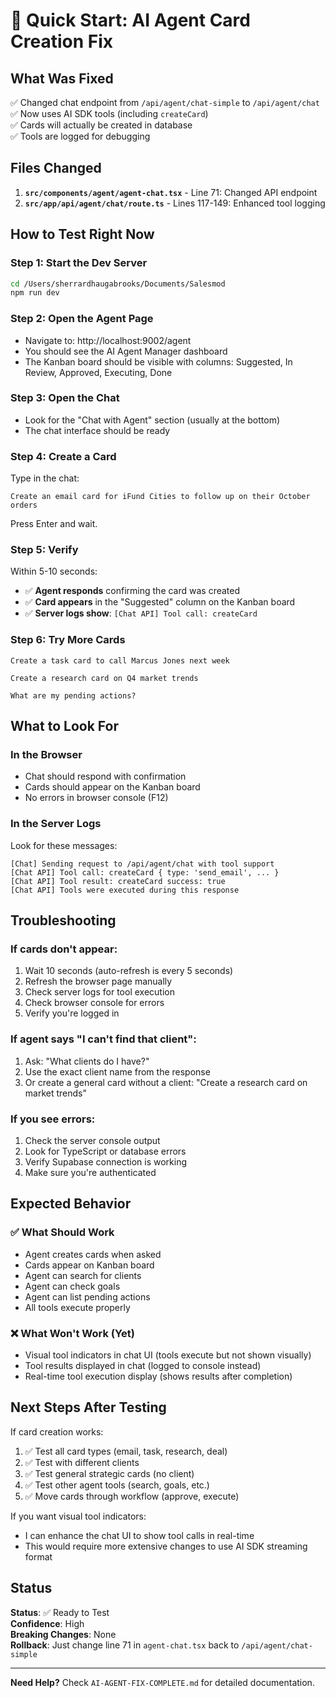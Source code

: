 # 🚀 Quick Start: AI Agent Card Creation Fix

## What Was Fixed

✅ Changed chat endpoint from `/api/agent/chat-simple` to `/api/agent/chat`  
✅ Now uses AI SDK tools (including `createCard`)  
✅ Cards will actually be created in database  
✅ Tools are logged for debugging  

## Files Changed

1. **`src/components/agent/agent-chat.tsx`** - Line 71: Changed API endpoint
2. **`src/app/api/agent/chat/route.ts`** - Lines 117-149: Enhanced tool logging

## How to Test Right Now

### Step 1: Start the Dev Server
```bash
cd /Users/sherrardhaugabrooks/Documents/Salesmod
npm run dev
```

### Step 2: Open the Agent Page
- Navigate to: http://localhost:9002/agent
- You should see the AI Agent Manager dashboard
- The Kanban board should be visible with columns: Suggested, In Review, Approved, Executing, Done

### Step 3: Open the Chat
- Look for the "Chat with Agent" section (usually at the bottom)
- The chat interface should be ready

### Step 4: Create a Card
Type in the chat:
```
Create an email card for iFund Cities to follow up on their October orders
```

Press Enter and wait.

### Step 5: Verify
Within 5-10 seconds:
- ✅ **Agent responds** confirming the card was created
- ✅ **Card appears** in the "Suggested" column on the Kanban board
- ✅ **Server logs show**: `[Chat API] Tool call: createCard`

### Step 6: Try More Cards
```
Create a task card to call Marcus Jones next week
```
```
Create a research card on Q4 market trends
```
```
What are my pending actions?
```

## What to Look For

### In the Browser
- Chat should respond with confirmation
- Cards should appear on the Kanban board
- No errors in browser console (F12)

### In the Server Logs
Look for these messages:
```
[Chat] Sending request to /api/agent/chat with tool support
[Chat API] Tool call: createCard { type: 'send_email', ... }
[Chat API] Tool result: createCard success: true
[Chat API] Tools were executed during this response
```

## Troubleshooting

### If cards don't appear:
1. Wait 10 seconds (auto-refresh is every 5 seconds)
2. Refresh the browser page manually
3. Check server logs for tool execution
4. Check browser console for errors
5. Verify you're logged in

### If agent says "I can't find that client":
1. Ask: "What clients do I have?"
2. Use the exact client name from the response
3. Or create a general card without a client: "Create a research card on market trends"

### If you see errors:
1. Check the server console output
2. Look for TypeScript or database errors
3. Verify Supabase connection is working
4. Make sure you're authenticated

## Expected Behavior

### ✅ What Should Work
- Agent creates cards when asked
- Cards appear on Kanban board
- Agent can search for clients
- Agent can check goals
- Agent can list pending actions
- All tools execute properly

### ❌ What Won't Work (Yet)
- Visual tool indicators in chat UI (tools execute but not shown visually)
- Tool results displayed in chat (logged to console instead)
- Real-time tool execution display (shows results after completion)

## Next Steps After Testing

If card creation works:
1. ✅ Test all card types (email, task, research, deal)
2. ✅ Test with different clients
3. ✅ Test general strategic cards (no client)
4. ✅ Test other agent tools (search, goals, etc.)
5. ✅ Move cards through workflow (approve, execute)

If you want visual tool indicators:
- I can enhance the chat UI to show tool calls in real-time
- This would require more extensive changes to use AI SDK streaming format

## Status

**Status**: ✅ Ready to Test  
**Confidence**: High  
**Breaking Changes**: None  
**Rollback**: Just change line 71 in `agent-chat.tsx` back to `/api/agent/chat-simple`

---

**Need Help?** Check `AI-AGENT-FIX-COMPLETE.md` for detailed documentation.





